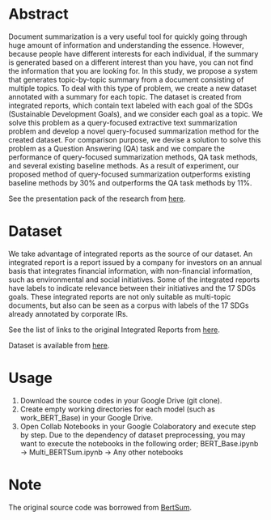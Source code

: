 # Abstract
 
Document summarization is a very useful tool for quickly going through huge amount of information and understanding the essence. However, because people have different interests for each individual, if the summary is generated based on a different interest than you have, you can not find the information that you are looking for. In this study, we propose a system that generates topic-by-topic summary from a document consisting of multiple topics. To deal with this type of problem, we create a new dataset annotated with a summary for each topic. The dataset is created from integrated reports, which contain text labeled with each goal of the SDGs (Sustainable Development Goals), and we consider each goal as a topic. We solve this problem as a query-focused extractive text summarization problem and develop a novel query-focused summarization method for the created dataset. For comparison purpose, we devise a solution to solve this problem as a Question Answering (QA) task and we compare the performance of query-focused summarization methods, QA task methods, and several existing baseline methods. As a result of experiment, our proposed method of query-focused summarization outperforms existing baseline methods by 30\% and outperforms the QA task methods by 11%. 

See the presentation pack of the research from [here](https://www.slideshare.net/ssuserf66333/queryfocused-extractive-text-summarization-for-multitopic-document).

# Dataset
We take advantage of integrated reports as the source of our dataset. An integrated report is a report issued by a company for investors on an annual basis that integrates financial information, with non-financial information, such as environmental and social initiatives. Some of the integrated reports have labels to indicate relevance between their initiatives and the 17 SDGs goals. These integrated reports are not only suitable as multi-topic documents, but also can be seen as a corpus with labels of the 17 SDGs already annotated by corporate IRs.

See the list of links to the original Integrated Reports from [here](https://github.com/shinichiromizuno/QueryMultiTopic/blob/master/List_of_Links_to_Inregrated_Report.txt).
 
Dataset is available from [here](https://github.com/shinichiromizuno/QueryMultiTopic/tree/master/DatasetSDGs).

# Usage

1. Download the source codes in your Google Drive (git clone).
2. Create empty working directories for each model (such as work_BERT_Base) in your Google Drive.
3. Open Collab Notebooks in your Google Colaboratory and execute step by step.
   Due to the dependency of dataset preprocessing, you may want to execute the notebooks in the following order;
   BERT_Base.ipynb -> Multi_BERTSum.ipynb -> Any other notebooks
 
# Note

The original source code was borrowed from [BertSum](https://github.com/nlpyang/BertSum). 